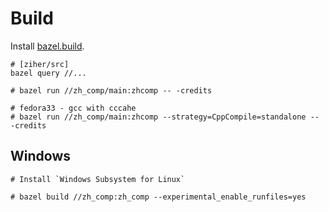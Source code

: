 # Build

Install [bazel.build](https://bazel.build/).

    # [ziher/src]
    bazel query //... 

    # bazel run //zh_comp/main:zhcomp -- -credits
    
    # fedora33 - gcc with cccahe
    # bazel run //zh_comp/main:zhcomp --strategy=CppCompile=standalone -- -credits


## Windows


    # Install `Windows Subsystem for Linux`
    
    # bazel build //zh_comp:zh_comp --experimental_enable_runfiles=yes
